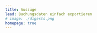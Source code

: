 ```yaml
---
title: Auszüge
lead: Buchungsdaten einfach exportieren
# image: ./digests.png
homepage: true
---
```




